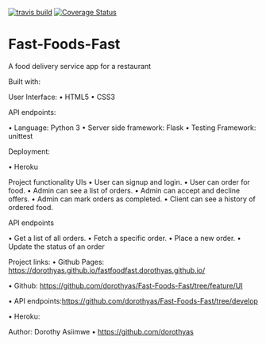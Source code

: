 [![travis build](https://img.shields.io/travis/dorothyas/fastfoodfast.dorothyas.svg)](https://travis-ci.com/dorothyas/Fast-Foods-Fast)
[![Coverage Status](https://coveralls.io/repos/github/dorothyas/Fast-Foods-Fast/badge.svg?branch=master)](https://coveralls.io/github/dorothyas/Fast-Foods-Fast?branch=master)

# Fast-Foods-Fast
A food delivery service app for a restaurant 

Built with:

User Interface:
•	HTML5
•	CSS3

API endpoints:

•	Language: Python 3
•	Server side framework: Flask
•	Testing Framework: unittest

Deployment:

•	Heroku

Project functionality
UIs
•	User can signup and login.
•	User can order for food.
•	Admin can see a list of orders.
•	Admin can accept and decline offers.
•	Admin can mark orders as completed.
•	Client can see a history of ordered food.

API endpoints

•	Get a list of all orders.
•	Fetch a specific order.
•	Place a new order.
•	Update the status of an order

Project links:
•	Github Pages: https://dorothyas.github.io/fastfoodfast.dorothyas.github.io/

•	Github: https://github.com/dorothyas/Fast-Foods-Fast/tree/feature/UI 

•	API endpoints:https://github.com/dorothyas/Fast-Foods-Fast/tree/develop

•	Heroku: 


Author:
Dorothy Asiimwe
•	https://github.com/dorothyas
